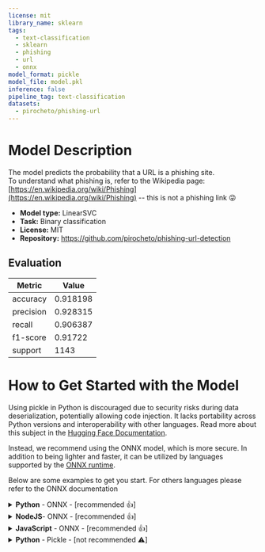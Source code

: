 ```yaml
---
license: mit
library_name: sklearn
tags:
  - text-classification
  - sklearn
  - phishing
  - url
  - onnx
model_format: pickle
model_file: model.pkl
inference: false
pipeline_tag: text-classification
datasets:
  - pirocheto/phishing-url
---
```


# Model Description

The model predicts the probability that a URL is a phishing site.  
To understand what phishing is, refer to the Wikipedia page:  
[https://en.wikipedia.org/wiki/Phishing](https://en.wikipedia.org/wiki/Phishing) 
-- this is not a phishing link 😜

- **Model type:** LinearSVC
- **Task:** Binary classification
- **License:** MIT
- **Repository:** https://github.com/pirocheto/phishing-url-detection

## Evaluation

| Metric    |       Value |
|-----------|-------------|
| accuracy  |    0.918198 |
| precision |    0.928315 |
| recall    |    0.906387 |
| f1-score  |    0.91722  |
| support   | 1143        |

# How to Get Started with the Model

Using pickle in Python is discouraged due to security risks during data deserialization, potentially allowing code injection.
It lacks portability across Python versions and interoperability with other languages.
Read more about this subject in the [Hugging Face Documentation](https://huggingface.co/docs/hub/security-pickle).

Instead, we recommend using the ONNX model, which is more secure.
In addition to being lighter and faster, it can be utilized by languages supported by the [ONNX runtime](https://onnxruntime.ai/docs/get-started/).

Below are some examples to get you start. For others languages please refer to the ONNX documentation

<details>
  <summary><b>Python</b> - ONNX - [recommended 👍]</summary>

```python
import numpy as np
import onnxruntime
from huggingface_hub import hf_hub_download

REPO_ID = "pirocheto/phishing-url-detection"
FILENAME = "model.onnx"
model_path = hf_hub_download(repo_id=REPO_ID, filename=FILENAME)

# Initializing the ONNX Runtime session with the pre-trained model
sess = onnxruntime.InferenceSession(
    model_path,
    providers=["CPUExecutionProvider"],
)

urls = [
    "https://en.wikipedia.org/wiki/Phishing",
    "http//weird-website.com",
]
inputs = np.array(urls, dtype="str")

# Using the ONNX model to make predictions on the input data
results = sess.run(None, {"inputs": inputs})[1]

for url, proba in zip(urls, results):
    print(f"URL: {url}")
    print(f"Likelihood of being a phishing site: {proba[1] * 100:.2f} %")
    print("----")

```
</details>

<details>
  <summary><b>NodeJS</b>- ONNX - [recommended 👍]</summary>

```javascript
const ort = require('onnxruntime-node');

async function main() {
    
    try {
        // Make sure you have downloaded the model.onnx
        // Creating an ONNX inference session with the specified model
        const model_path = "./model.onnx";
        const session = await ort.InferenceSession.create(model_path);

        const urls = [
            "https://en.wikipedia.org/wiki/Phishing",
            "http//weird-website.com",
        ]
        
        // Creating an ONNX tensor from the input data
        const tensor = new ort.Tensor('string', urls, [urls.length,]);
        
        // Executing the inference session with the input tensor
        const results = await session.run({"inputs": tensor});
        const probas = results['probabilities'].data;
        
        // Displaying results for each URL
        urls.forEach((url, index) => {
            const proba = probas[index * 2 + 1];
            const percent = (proba * 100).toFixed(2);
            
            console.log(`URL: ${url}`);
            console.log(`Likelihood of being a phishing site: ${percent}%`);
            console.log("----");
        });

    } catch (e) {
        console.log(`failed to inference ONNX model: ${e}.`);
    }
};

main();
```
</details>

<details>
  <summary><b>JavaScript</b> - ONNX - [recommended 👍]</summary>

```html
<!DOCTYPE html>
<html>
  <header>
    <title>Get Started with JavaScript</title>
  </header>
  <body>
    <!-- import ONNXRuntime Web from CDN -->
    <script src="https://cdn.jsdelivr.net/npm/onnxruntime-web/dist/ort.min.js"></script>
    <script>
      // use an async context to call onnxruntime functions.
      async function main() {
        try {
          const model_path = "./model.onnx";
          const session = await ort.InferenceSession.create(model_path);

          const urls = [
            "https://en.wikipedia.org/wiki/Phishing",
            "http//weird-website.com",
          ];

          // Creating an ONNX tensor from the input data
          const tensor = new ort.Tensor("string", urls, [urls.length]);

          // Executing the inference session with the input tensor
          const results = await session.run({ inputs: tensor });
          const probas = results["probabilities"].data;

          // Displaying results for each URL
          urls.forEach((url, index) => {
            const proba = probas[index * 2 + 1];
            const percent = (proba * 100).toFixed(2);

            document.write(`URL: ${url} <br>`);
            document.write(
              `Likelihood of being a phishing site: ${percent} % <br>`
            );
            document.write("---- <br>");
          });
        } catch (e) {
          document.write(`failed to inference ONNX model: ${e}.`);
        }
      }
      main();
    </script>
  </body>
</html>
```
</details>

<details>
  <summary><b>Python</b> - Pickle - [not recommended ⚠️]</summary>

```python
import joblib
from huggingface_hub import hf_hub_download

REPO_ID = "pirocheto/phishing-url-detection"
FILENAME = "model.pkl"

# Download the model from the Hugging Face Model Hub
model_path = hf_hub_download(repo_id=REPO_ID, filename=FILENAME)

urls = [
    "https://en.wikipedia.org/wiki/Phishing",
    "http//weird-website.com",
]

# Load the downloaded model using joblib
model = joblib.load(model_path)

# Predict probabilities for each URL
probas = model.predict_proba(urls)

for url, proba in zip(urls, probas):
    print(f"URL: {url}")
    print(f"Likelihood of being a phishing site: {proba[1] * 100:.2f} %")
    print("----")

```
</details>